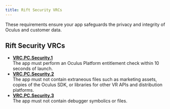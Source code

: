 ```yaml
---
title: Rift Security VRCs
---
```

These requirements ensure your app safeguards the privacy and integrity of Oculus and customer data.

## Rift Security VRCs

* **[VRC.PC.Security.1](/distribute/latest/concepts/vrc-pc-security-1/)**  
The app must perform an Oculus Platform entitlement check within 10 seconds of launch.
* **[VRC.PC.Security.2](/distribute/latest/concepts/vrc-pc-security-2/)**  
The app must not contain extraneous files such as marketing assets, copies of the Oculus SDK, or libraries for other VR APIs and distribution platforms.
* **[VRC.PC.Security.3](/distribute/latest/concepts/vrc-pc-security-3/)**  
The app must not contain debugger symbolics or files.
